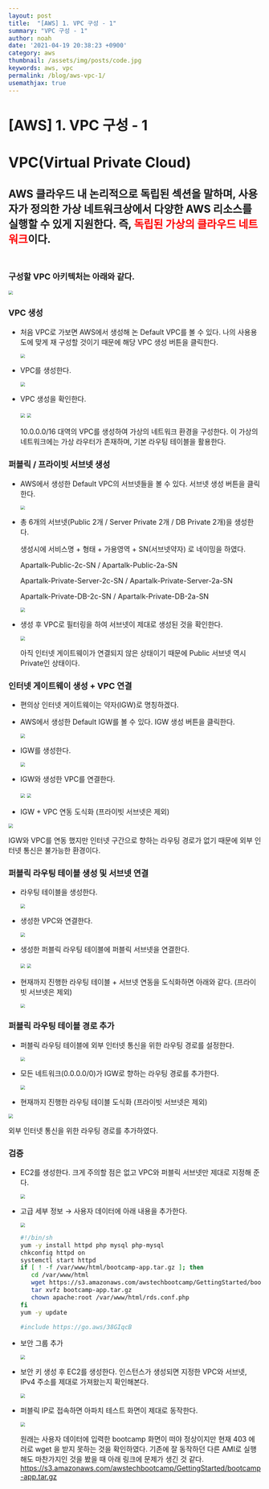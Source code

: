 ```yaml
---
layout: post
title:  "[AWS] 1. VPC 구성 - 1"
summary: "VPC 구성 - 1"
author: noah
date: '2021-04-19 20:38:23 +0900'
category: aws
thumbnail: /assets/img/posts/code.jpg
keywords: aws, vpc
permalink: /blog/aws-vpc-1/
usemathjax: true
---
```


# [AWS] 1. VPC 구성 - 1

# VPC(Virtual Private Cloud)

## AWS 클라우드 내 논리적으로 독립된 섹션을 말하며, 사용자가 정의한 가상 네트워크상에서 다양한 AWS 리소스를 실행할 수 있게 지원한다. 즉, <span style="color:red">독립된 가상의 클라우드 네트워크</span>이다.</br></br>
### 구성할 VPC 아키텍처는 아래와 같다.

<img src="/../../assets/img/posts/aws-vpc-1/Untitled.png" style="zoom:55%;" /> 

### VPC 생성

- 처음 VPC로 가보면 AWS에서 생성해 논 Default VPC를 볼 수 있다. 나의 사용용도에 맞게 재 구성할 것이기 때문에 해당 VPC 생성 버튼을 클릭한다.

    <img src="/../../assets/img/posts/aws-vpc-1/Untitled%201.png" style="zoom:55%;" /> 

- VPC를 생성한다.

    <img src="/../../assets/img/posts/aws-vpc-1/Untitled%202.png" style="zoom:55%;" /> 

- VPC 생성을 확인한다.

    <img src="/../../assets/img/posts/aws-vpc-1/Untitled%203.png" style="zoom:55%;" /> 

    <img src="/../../assets/img/posts/aws-vpc-1/Untitled%204.png" style="zoom:55%;" /> 

    10.0.0.0/16 대역의 VPC를 생성하여 가상의 네트워크 환경을 구성한다. 이 가상의 네트워크에는 가상 라우터가 존재하며, 기본 라우팅 테이블을 활용한다.

### 퍼블릭 / 프라이빗 서브넷 생성

- AWS에서 생성한 Default VPC의 서브넷들을 볼 수 있다. 서브넷 생성 버튼을 클릭한다.

    <img src="/../../assets/img/posts/aws-vpc-1/Untitled%205.png" style="zoom:55%;" /> 

- 총 6개의 서브넷(Public 2개 / Server Private 2개 / DB Private 2개)을 생성한다.

    생성시에 서비스명 + 형태 + 가용영역 + SN(서브넷약자) 로 네이밍을 하였다.

    Apartalk-Public-2c-SN / Apartalk-Public-2a-SN

    Apartalk-Private-Server-2c-SN / Apartalk-Private-Server-2a-SN

    Apartalk-Private-DB-2c-SN / Apartalk-Private-DB-2a-SN

    <img src="/../../assets/img/posts/aws-vpc-1/Untitled%206.png" style="zoom:55%;" /> 

- 생성 후 VPC로 필터링을 하여 서브넷이 제대로 생성된 것을 확인한다.

    <img src="/../../assets/img/posts/aws-vpc-1/Untitled%207.png" style="zoom:55%;" /> 

    아직 인터넷 게이트웨이가 연결되지 않은 상태이기 때문에 Public 서브넷 역시 Private인 상태이다.

### 인터넷 게이트웨이 생성 + VPC 연결

- 편의상 인터넷 게이트웨이는 약자(IGW)로 명칭하겠다.
- AWS에서 생성한 Default IGW를 볼 수 있다. IGW 생성 버튼을 클릭한다.

    <img src="/../../assets/img/posts/aws-vpc-1/Untitled%208.png" style="zoom:55%;" /> 

- IGW를 생성한다.

    <img src="/../../assets/img/posts/aws-vpc-1/Untitled%209.png" style="zoom:55%;" /> 

- IGW와 생성한 VPC를 연결한다.

    <img src="/../../assets/img/posts/aws-vpc-1/Untitled%2010.png" style="zoom:55%;" /> 

    <img src="/../../assets/img/posts/aws-vpc-1/Untitled%2011.png" style="zoom:55%;" /> 

- IGW + VPC 연동 도식화 (프라이빗 서브넷은 제외)

<img src="/../../assets/img/posts/aws-vpc-1/Untitled%2012.png" style="zoom:55%;" /> 

IGW와 VPC를 연동 했지만 인터넷 구간으로 향하는 라우팅 경로가 없기 때문에 외부 인터넷 통신은 불가능한 환경이다.

### 퍼블릭 라우팅 테이블 생성 및 서브넷 연결

- 라우팅 테이블을 생성한다.

    <img src="/../../assets/img/posts/aws-vpc-1/Untitled%2013.png" style="zoom:55%;" /> 

- 생성한 VPC와 연결한다.

    <img src="/../../assets/img/posts/aws-vpc-1/Untitled%2014.png" style="zoom:55%;" /> 

- 생성한 퍼블릭 라우팅 테이블에 퍼블릭 서브넷을 연결한다.

    <img src="/../../assets/img/posts/aws-vpc-1/Untitled%2015.png" style="zoom:55%;" /> 

    <img src="/../../assets/img/posts/aws-vpc-1/Untitled%2016.png" style="zoom:55%;" /> 

- 현재까지 진행한 라우팅 테이블 + 서브넷 연동을 도식화하면 아래와 같다. (프라이빗 서브넷은 제외)

    <img src="/../../assets/img/posts/aws-vpc-1/Untitled%2017.png" style="zoom:55%;" /> 

### 퍼블릭 라우팅 테이블 경로 추가

- 퍼블릭 라우팅 테이블에 외부 인터넷 통신을 위한 라우팅 경로를 설정한다.

    <img src="/../../assets/img/posts/aws-vpc-1/Untitled%2018.png" style="zoom:55%;" /> 

- 모든 네트워크(0.0.0.0/0)가 IGW로 향하는 라우팅 경로를 추가한다.

    <img src="/../../assets/img/posts/aws-vpc-1/Untitled%2019.png" style="zoom:55%;" /> 

- 현재까지 진행한 라우팅 테이블 도식화 (프라이빗 서브넷은 제외)

<img src="/../../assets/img/posts/aws-vpc-1/Untitled%2020.png" style="zoom:55%;" /> 

외부 인터넷 통신을 위한 라우팅 경로를 추가하였다.

### 검증

- EC2를 생성한다. 크게 주의할 점은 없고 VPC와 퍼블릭 서브넷만 제대로 지정해 준다.

    <img src="/../../assets/img/posts/aws-vpc-1/Untitled%2021.png" style="zoom:55%;" /> 

- 고급 세부 정보 → 사용자 데이터에 아래 내용을 추가한다.

    <img src="/../../assets/img/posts/aws-vpc-1/Untitled%2022.png" style="zoom:55%;" /> 

    ```bash
    #!/bin/sh
    yum -y install httpd php mysql php-mysql
    chkconfig httpd on
    systemctl start httpd
    if [ ! -f /var/www/html/bootcamp-app.tar.gz ]; then
       cd /var/www/html
       wget https://s3.amazonaws.com/awstechbootcamp/GettingStarted/bootcamp-app.tar.gz
       tar xvfz bootcamp-app.tar.gz
       chown apache:root /var/www/html/rds.conf.php
    fi
    yum -y update
    ```

    ```bash
    #include https://go.aws/38GIqcB
    ```

- 보안 그룹 추가

    <img src="/../../assets/img/posts/aws-vpc-1/Untitled%2023.png" style="zoom:55%;" /> 

- 보안 키 생성 후 EC2를 생성한다. 인스턴스가 생성되면 지정한 VPC와 서브넷, IPv4 주소를 제대로 가져왔는지 확인해본다.

    <img src="/../../assets/img/posts/aws-vpc-1/Untitled%2024.png" style="zoom:55%;" /> 

- 퍼블릭 IP로 접속하면 아파치 테스트 화면이 제대로 동작한다.

    <img src="/../../assets/img/posts/aws-vpc-1/Untitled%2025.png" style="zoom:55%;" /> 

    원래는 사용자 데이터에 입력한 bootcamp 화면이 떠야 정상이지만 현재 403 에러로 wget 을 받지 못하는 것을 확인하였다. 기존에 잘 동작하던 다른 AMI로 실행해도 마찬가지인 것을 봤을 때 아래 링크에 문제가 생긴 것 같다.
    https://s3.amazonaws.com/awstechbootcamp/GettingStarted/bootcamp-app.tar.gz
